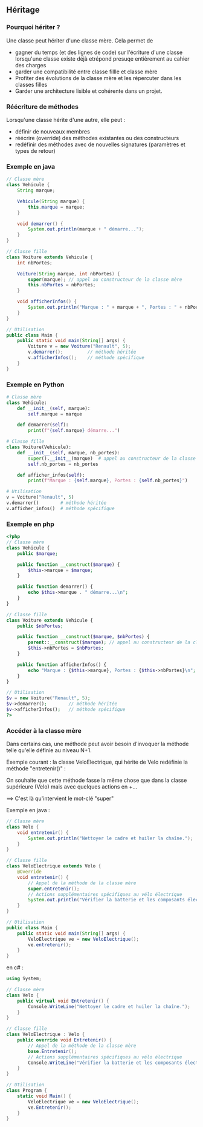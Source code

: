 ## Héritage

### Pourquoi hériter ?
Une classe peut hériter d'une classe mère. Cela permet de 
- gagner du temps (et des lignes de code) sur l'écriture d'une classe lorsqu'une classe existe déjà etrépond presuqe entièrement au cahier des charges
- garder une compatibilité  entre classe fillle et classe mère
- Profiter des évolutions de la classe mère et les répercuter dans les classes filles
- Garder une architecture lisible et cohérente dans un projet.


### Réécriture de méthodes

Lorsqu'une classe hérite d'une autre, elle peut : 
- définir de nouveaux membres
- réécrire (override) des méthodes existantes ou des constructeurs
- redéfinir des méthodes avec de nouvelles signatures (paramètres et types de retour)

### Exemple en java
```java
// Classe mère
class Vehicule {
    String marque;

    Vehicule(String marque) {
        this.marque = marque;
    }

    void demarrer() {
        System.out.println(marque + " démarre...");
    }
}

// Classe fille
class Voiture extends Vehicule {
    int nbPortes;

    Voiture(String marque, int nbPortes) {
        super(marque); // appel au constructeur de la classe mère
        this.nbPortes = nbPortes;
    }

    void afficherInfos() {
        System.out.println("Marque : " + marque + ", Portes : " + nbPortes);
    }
}

// Utilisation
public class Main {
    public static void main(String[] args) {
        Voiture v = new Voiture("Renault", 5);
        v.demarrer();         // méthode héritée
        v.afficherInfos();    // méthode spécifique
    }
}
```

### Exemple en Python

```python
# Classe mère
class Vehicule:
    def __init__(self, marque):
        self.marque = marque

    def demarrer(self):
        print(f"{self.marque} démarre...")

# Classe fille
class Voiture(Vehicule):
    def __init__(self, marque, nb_portes):
        super().__init__(marque)  # appel au constructeur de la classe mère
        self.nb_portes = nb_portes

    def afficher_infos(self):
        print(f"Marque : {self.marque}, Portes : {self.nb_portes}")

# Utilisation
v = Voiture("Renault", 5)
v.demarrer()        # méthode héritée
v.afficher_infos()  # méthode spécifique

```

### Exemple en php

```php
<?php
// Classe mère
class Vehicule {
    public $marque;

    public function __construct($marque) {
        $this->marque = $marque;
    }

    public function demarrer() {
        echo $this->marque . " démarre...\n";
    }
}

// Classe fille
class Voiture extends Vehicule {
    public $nbPortes;

    public function __construct($marque, $nbPortes) {
        parent::__construct($marque); // appel au constructeur de la classe mère
        $this->nbPortes = $nbPortes;
    }

    public function afficherInfos() {
        echo "Marque : {$this->marque}, Portes : {$this->nbPortes}\n";
    }
}

// Utilisation
$v = new Voiture("Renault", 5);
$v->demarrer();        // méthode héritée
$v->afficherInfos();   // méthode spécifique
?>
```

### Accéder à la classe mère

Dans certains cas, une méthode peut avoir besoin d'invoquer la méthode telle qu'elle définie au niveau N+1.

Exemple courant : la classe VeloElectrique, qui hérite de Velo redéfinie la méthode "entretenir()" :

On souhaite que cette méthode fasse la même chose que dans la classe supérieure (Velo) mais avec quelques actions en +...

==> C'est là qu'intervient le mot-clé "super"

Exemple en java :

```java
// Classe mère
class Velo {
    void entretenir() {
        System.out.println("Nettoyer le cadre et huiler la chaîne.");
    }
}

// Classe fille
class VeloElectrique extends Velo {
    @Override
    void entretenir() {
        // Appel de la méthode de la classe mère
        super.entretenir();
        // Actions supplémentaires spécifiques au vélo électrique
        System.out.println("Vérifier la batterie et les composants électriques.");
    }
}

// Utilisation
public class Main {
    public static void main(String[] args) {
        VeloElectrique ve = new VeloElectrique();
        ve.entretenir();
    }
}
```
en c# :

```c#
using System;

// Classe mère
class Velo {
    public virtual void Entretenir() {
        Console.WriteLine("Nettoyer le cadre et huiler la chaîne.");
    }
}

// Classe fille
class VeloElectrique : Velo {
    public override void Entretenir() {
        // Appel de la méthode de la classe mère
        base.Entretenir();
        // Actions supplémentaires spécifiques au vélo électrique
        Console.WriteLine("Vérifier la batterie et les composants électriques.");
    }
}

// Utilisation
class Program {
    static void Main() {
        VeloElectrique ve = new VeloElectrique();
        ve.Entretenir();
    }
}
```
